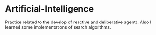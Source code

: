 # Artificial-Intelligence

Practice related to the develop of reactive and deliberative agents. Also I learned some implementations of search algorithms.
